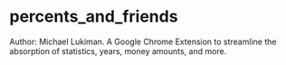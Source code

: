# percents_and_friends
Author: Michael Lukiman. A Google Chrome Extension to streamline the absorption of statistics, years, money amounts, and more.

